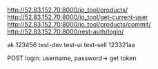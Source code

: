 http://52.83.152.70:8000/io_tool/products/
http://52.83.152.70:8000/io_tool/get-current-user
http://52.83.152.70:8000/io_tool/products/commit/
http://52.83.152.70:8000/rest-auth/login/

ak 123456
test-dev test-ui test-sell 123321aa

POST login: username, password-> get token



